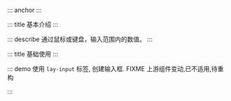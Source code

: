 ::: anchor
:::

::: title 基本介绍
:::

::: describe 通过鼠标或键盘，输入范围内的数值。
:::

::: title 基础使用
:::

::: demo 使用 `lay-input` 标签, 创建输入框. FIXME 上游组件变动,已不适用,待重构

<template>
  <lay-tag-input v-model="data1" v-model:inputValue="inputValue" style="width:60%"></lay-tag-input>
</template>

<script>
import { ref,watch } from 'vue'

export default {
  setup() {
    const data1 = ref(['Vue', 'React']);
    const inputValue = ref();
    watch(data1, (val) => {
      console.log("tagData",val)
    })
    watch(inputValue, (val) => {
      console.log("inputValue",val)
    })

    return {
      data1,
      inputValue
    }
  }
}
</script>

:::
